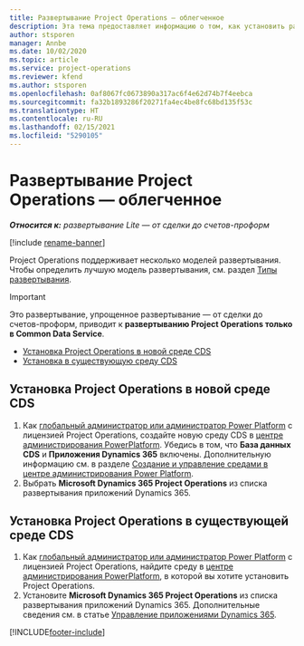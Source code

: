 ```yaml
---
title: Развертывание Project Operations — облегченное
description: Эта тема предоставляет информацию о том, как установить развертывание Project Operations Lite — от сделки до счетов-проформ.
author: stsporen
manager: Annbe
ms.date: 10/02/2020
ms.topic: article
ms.service: project-operations
ms.reviewer: kfend
ms.author: stsporen
ms.openlocfilehash: 0af8067fc0673890a317ac6f4e62d74b7f4eebca
ms.sourcegitcommit: fa32b1893286f20271fa4ec4be8fc68bd135f53c
ms.translationtype: HT
ms.contentlocale: ru-RU
ms.lasthandoff: 02/15/2021
ms.locfileid: "5290105"
---
```

# <a name="deploy-project-operations---lite"></a>Развертывание Project Operations — облегченное

_**Относится к:** развертывание Lite — от сделки до счетов-проформ_

[!include [rename-banner](~/includes/cc-data-platform-banner.md)]

Project Operations поддерживает несколько моделей развертывания. Чтобы определить лучшую модель развертывания, см. раздел [Типы развертывания](determine-deployment-type.md).


> [!IMPORTANT]
> Это развертывание, упрощенное развертывание — от сделки до счетов-проформ, приводит к **развертыванию Project Operations только в Common Data Service**.

- [Установка Project Operations в новой среде CDS](#new)
- [Установка в существующую среду CDS](#existing)



## <a name="install-project-operations-to-a-new-cds-environment"></a><a name="new"></a>Установка Project Operations в новой среде CDS

1. Как [глобальный администратор или администратор Power Platform](https://docs.microsoft.com/power-platform/admin/global-service-administrators-can-administer-without-license) с лицензией Project Operations, создайте новую среду CDS в [центре администрирования PowerPlatform](https://admin.powerplatform.com). Убедись в том, что **База данных CDS** и **Приложения Dynamics 365** включены. Дополнительную информацию см. в разделе [Создание и управление средами в центре администрирования Power Platform](https://docs.microsoft.com/power-platform/admin/create-environment#create-an-environment-in-the-power-platform-admin-center).
2. Выбрать **Microsoft Dynamics 365 Project Operations** из списка развертывания приложений Dynamics 365.


## <a name="install-project-operations-to-an-existing-cds-environment"></a><a name="existing"></a>Установка Project Operations в существующей среде CDS

1. Как [глобальный администратор или администратор Power Platform](https://docs.microsoft.com/power-platform/admin/global-service-administrators-can-administer-without-license) с лицензией Project Operations, найдите среду в [центре администрирования PowerPlatform](https://admin.powerplatform.com), в которой вы хотите установить Project Operations.
2. Установите **Microsoft Dynamics 365 Project Operations** из списка развертывания приложений Dynamics 365. Дополнительные сведения см. в статье [Управление приложениями Dynamics 365](https://docs.microsoft.com/power-platform/admin/manage-apps).




[!INCLUDE[footer-include](../includes/footer-banner.md)]